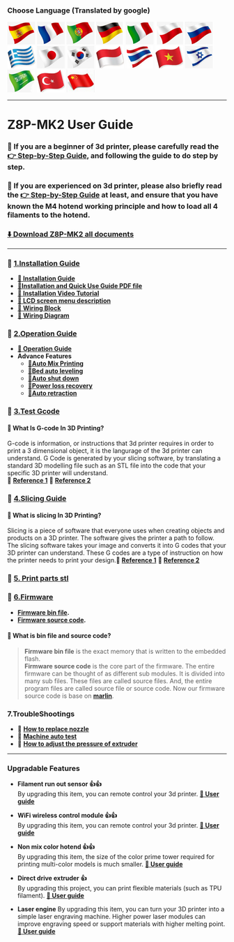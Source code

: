 ### Choose Language (Translated by google)
[![](../lanpic/ES.png)](https://github-com.translate.goog/ZONESTAR3D/Z8P/tree/main/Z8P-MK2?_x_tr_sl=en&_x_tr_tl=es)
[![](../lanpic/FR.png)](https://github-com.translate.goog/ZONESTAR3D/Z8P/tree/main/Z8P-MK2?_x_tr_sl=en&_x_tr_tl=fr)
[![](../lanpic/PT.png)](https://github-com.translate.goog/ZONESTAR3D/Z8P/tree/main/Z8P-MK2?_x_tr_sl=en&_x_tr_tl=pt)
[![](../lanpic/DE.png)](https://github-com.translate.goog/ZONESTAR3D/Z8P/tree/main/Z8P-MK2?_x_tr_sl=en&_x_tr_tl=de)
[![](../lanpic/IT.png)](https://github-com.translate.goog/ZONESTAR3D/Z8P/tree/main/Z8P-MK2?_x_tr_sl=en&_x_tr_tl=it)
[![](../lanpic/PL.png)](https://github-com.translate.goog/ZONESTAR3D/Z8P/tree/main/Z8P-MK2?_x_tr_sl=en&_x_tr_tl=pl)
[![](../lanpic/RU.png)](https://github-com.translate.goog/ZONESTAR3D/Z8P/tree/main/Z8P-MK2?_x_tr_sl=en&_x_tr_tl=ru)
[![](../lanpic/GR.png)](https://github-com.translate.goog/ZONESTAR3D/Z8P/tree/main/Z8P-MK2?_x_tr_sl=en&_x_tr_tl=el)
[![](../lanpic/JP.png)](https://github-com.translate.goog/ZONESTAR3D/Z8P/tree/main/Z8P-MK2?_x_tr_sl=en&_x_tr_tl=ja)
[![](../lanpic/KR.png)](https://github-com.translate.goog/ZONESTAR3D/Z8P/tree/main/Z8P-MK2?_x_tr_sl=en&_x_tr_tl=ko)
[![](../lanpic/ID.png)](https://github-com.translate.goog/ZONESTAR3D/Z8P/tree/main/Z8P-MK2?_x_tr_sl=en&_x_tr_tl=id)
[![](../lanpic/TH.png)](https://github-com.translate.goog/ZONESTAR3D/Z8P/tree/main/Z8P-MK2?_x_tr_sl=en&_x_tr_tl=th)
[![](../lanpic/VN.png)](https://github-com.translate.goog/ZONESTAR3D/Z8P/tree/main/Z8P-MK2?_x_tr_sl=en&_x_tr_tl=vi)
[![](../lanpic/IL.png)](https://github-com.translate.goog/ZONESTAR3D/Z8P/tree/main/Z8P-MK2?_x_tr_sl=en&_x_tr_tl=iw)
[![](../lanpic/SA.png)](https://github-com.translate.goog/ZONESTAR3D/Z8P/tree/main/Z8P-MK2?_x_tr_sl=en&_x_tr_tl=ar)
[![](../lanpic/TR.png)](https://github-com.translate.goog/ZONESTAR3D/Z8P/tree/main/Z8P-MK2?_x_tr_sl=en&_x_tr_tl=tr)
[![](../lanpic/CN.png)](https://github-com.translate.goog/ZONESTAR3D/Z8P/tree/main/Z8P-MK2?_x_tr_sl=en&_x_tr_tl=zh-CN)

------
# Z8P-MK2 User Guide
### :loudspeaker: If you are a beginner of 3d printer, please carefully read the [:point_right: Step-by-Step Guide](https://github.com/ZONESTAR3D/Z8P/blob/main/Z8P-MK2/step_by_step.md), and following the guide to do step by step. 
### :loudspeaker: If you are experienced on 3d printer, please also briefly read the [:point_right: Step-by-Step Guide](https://github.com/ZONESTAR3D/Z8P/blob/main/Z8P-MK2/step_by_step.md) at least, and ensure that you have known the M4 hotend working principle and how to load all 4 filaments to the hotend.
### [:arrow_down: Download Z8P-MK2 all documents](https://downgit.github.io/#/home?url=https://github.com/ZONESTAR3D/Z8P/tree/main/Z8P-MK2)  

-----
### :file_folder: [1.Installation Guide](./1-Installation_Guide/)
- **[:book: Installation Guide](./1-Installation_Guide/readme.md)** 
- **[:blue_book:Installation and Quick Use Guide PDF file](./Z8PMK2_Installation_and_quick_use_guide.pdf)**
- **[:movie_camera: Installation Video Tutorial](https://youtu.be/Xa3Q1m6HbDI)** 
- **[:book: LCD screen menu description](./2-Operation_Guide/DWIN_LCD_screen_Menu_Description/readme.md)**
- **[:art: Wiring Block](./1-Installation_Guide/Z8PMK2_Wiring_Block.jpg)**
- **[:art: Wiring Diagram](./1-Installation_Guide/Z8PM4-MK2_Wiring_Diagram.jpg)**

### :file_folder: [2.Operation Guide](./2-Operation_Guide/)
- **[:book: Operation Guide](./2-Operation_Guide/readme.md)**
- **Advance Features**
  - **[:book:Auto Mix Printing](https://github.com/ZONESTAR3D/Z8P/blob/main/Z8P-MK2/2-Operation_Guide/Auto_Color_Mixing/readme.md)**
  - **[:book:Bed auto leveling](https://github.com/ZONESTAR3D/Z8P/blob/main/Z8P-MK2/2-Operation_Guide/Bed_Auto_Leveling/readme.md)**
  - **[:movie_camera:Auto shut down](https://youtu.be/SJLpmJL-tG4)**
  - **[:movie_camera:Power loss recovery](https://youtu.be/f-PpasByiiE)**
  - **[:book:Auto retraction](https://github.com/ZONESTAR3D/Z8P/blob/main/Z8P-MK2/2-Operation_Guide/Auto_Retraction/readme.md)**

### :file_folder: [3.Test Gcode](./3-TestGcode/)
#### :pencil: What Is G-code In 3D Printing?
G-code is information, or instructions that 3d printer requires in order to print a 3 dimensional object, it is the langurage of the 3d printer can understand. G Code is generated by your slicing software, by translating a standard 3D modelling file such as an STL file into the code that your specific 3D printer will understand.    
:page_with_curl: [**Reference 1**](https://beginner3dprinting.com/what-is-g-code-in-3d-printing/)  :page_with_curl: [**Reference 2**](https://www.reprap.org/wiki/G-code)  

### :file_folder: [4.Slicing Guide](./4-SlicingGuide/)
#### :pencil: What is slicing In 3D Printing?
Slicing is a piece of software that everyone uses when creating objects and products on a 3D printer. The software gives the printer a path to follow. The slicing software takes your image and converts it into G codes that your 3D printer can understand. These G codes are a type of instruction on how the printer needs to print your design.:page_with_curl: [**Reference 1**](https://loveandrobots.com/what-is-slicing-in-3d-printing/)  :page_with_curl: [**Reference 2**](https://en.wikipedia.org/wiki/Slicer_(3D_printing))     


### :file_folder: [5. Print parts stl](./5-PrintParts/)

### :link: [6.Firmware](https://github.com/ZONESTAR3D/Firmware/tree/master/Z8/Z8P/Z8PM4-MK2)
- **[Firmware bin file](https://github.com/ZONESTAR3D/Firmware/tree/master/Z8/Z8P/Z8PM4-MK2).**  
- **[Firmware source code](https://github.com/ZONESTAR3D/source-code-for-3d-printer).**
#### :pencil: What is bin file and source code?
> **Firmware bin file** is the exact memory that is written to the embedded flash.  
> **Firmware source code** is the core part of the firmware. The entire firmware can be thought of as different sub modules. It is divided into many sub files. These files are called source files. And, the entire program files are called source file or source code. Now our firmware source code is base on [**marlin**](https://www.marlinfw.org).

### 7.TroubleShootings
- :movie_camera: [**How to replace nozzle**](https://youtu.be/N3-aCQg5XYI)
- :movie_camera: [**Machine auto test**](https://youtu.be/Mf92BlmKA0A)
- :movie_camera: [**How to adjust the pressure of extruder**](https://youtu.be/UYairVqN7H0)    

------
### Upgradable Features
- **Filament run out sensor :+1::+1:**  
By upgrading this item, you can remote control your 3d printer. **[:book: User guide](https://github.com/ZONESTAR3D/Upgrade-kit-guide/tree/main/FROD)**   
- **WiFi wireless control module :+1::+1:**   
By upgrading this item, you can remote control your 3d printer. **[:book: User guide](https://github.com/ZONESTAR3D/Upgrade-kit-guide/blob/main/WiFi)**    
- **Non mix color hotend :+1::+1:**   
By upgrading this item, the size of the color prime tower required for printing multi-color models is much smaller. **[:book: User guide](https://github.com/ZONESTAR3D/Upgrade-kit-guide/tree/main/HOTEND/E4%204-IN-1-OUT%20Non-Mixing%20Color%20Hotend)**    
- **Direct drive extruder :+1:**  
By upgrading this project, you can print flexible materials (such as TPU filament). **[:book: User guide](https://github.com/ZONESTAR3D/Upgrade-kit-guide/tree/main/Direct_Drive_Extrruder)**    

- **Laser engine**
By upgrading this item, you can turn your 3D printer into a simple laser engraving machine. Higher power laser modules can improve engraving speed or support materials with higher melting point. **[:book: User guide](https://github.com/ZONESTAR3D/Upgrade-kit-guide/tree/main/Laser_Engraving)**    


<!-- #### :arrow_up: High flow Hotend :+1:
By upgrading this project, the machine can print faster and support more types of high temperature filaments.      
!!ONLY SUPPORT ONE COLOR!!    
- :book:**[User guide]()**     -->
 
